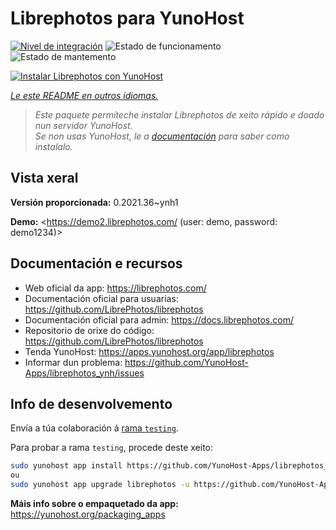 <!--
NOTA: Este README foi creado automáticamente por <https://github.com/YunoHost/apps/tree/master/tools/readme_generator>
NON debe editarse manualmente.
-->

# Librephotos para YunoHost

[![Nivel de integración](https://dash.yunohost.org/integration/librephotos.svg)](https://dash.yunohost.org/appci/app/librephotos) ![Estado de funcionamento](https://ci-apps.yunohost.org/ci/badges/librephotos.status.svg) ![Estado de mantemento](https://ci-apps.yunohost.org/ci/badges/librephotos.maintain.svg)

[![Instalar Librephotos con YunoHost](https://install-app.yunohost.org/install-with-yunohost.svg)](https://install-app.yunohost.org/?app=librephotos)

*[Le este README en outros idiomas.](./ALL_README.md)*

> *Este paquete permíteche instalar Librephotos de xeito rápido e doado nun servidor YunoHost.*  
> *Se non usas YunoHost, le a [documentación](https://yunohost.org/install) para saber como instalalo.*

## Vista xeral



**Versión proporcionada:** 0.2021.36~ynh1

**Demo:** <https://demo2.librephotos.com/ (user: demo, password: demo1234)>
## Documentación e recursos

- Web oficial da app: <https://librephotos.com/>
- Documentación oficial para usuarias: <https://github.com/LibrePhotos/librephotos>
- Documentación oficial para admin: <https://docs.librephotos.com/>
- Repositorio de orixe do código: <https://github.com/LibrePhotos/librephotos>
- Tenda YunoHost: <https://apps.yunohost.org/app/librephotos>
- Informar dun problema: <https://github.com/YunoHost-Apps/librephotos_ynh/issues>

## Info de desenvolvemento

Envía a túa colaboración á [rama `testing`](https://github.com/YunoHost-Apps/librephotos_ynh/tree/testing).

Para probar a rama `testing`, procede deste xeito:

```bash
sudo yunohost app install https://github.com/YunoHost-Apps/librephotos_ynh/tree/testing --debug
ou
sudo yunohost app upgrade librephotos -u https://github.com/YunoHost-Apps/librephotos_ynh/tree/testing --debug
```

**Máis info sobre o empaquetado da app:** <https://yunohost.org/packaging_apps>
